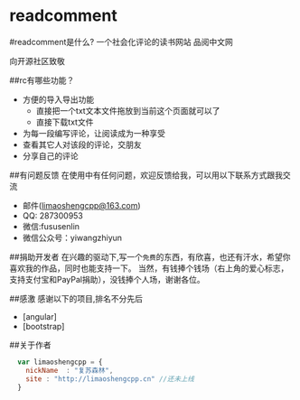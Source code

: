 readcomment
===========
 
#readcomment是什么?
一个社会化评论的读书网站
品阅中文网

向开源社区致敬

##rc有哪些功能？

* 方便的导入导出功能
    *  直接把一个txt文本文件拖放到当前这个页面就可以了
    *  直接下载txt文件
* 为每一段编写评论，让阅读成为一种享受
* 查看其它人对该段的评论，交朋友
* 分享自己的评论


##有问题反馈
在使用中有任何问题，欢迎反馈给我，可以用以下联系方式跟我交流

* 邮件(limaoshengcpp@163.com)
* QQ: 287300953
* 微信:fususenlin
* 微信公众号：yiwangzhiyun

##捐助开发者
在兴趣的驱动下,写一个`免费`的东西，有欣喜，也还有汗水，希望你喜欢我的作品，同时也能支持一下。
当然，有钱捧个钱场（右上角的爱心标志，支持支付宝和PayPal捐助），没钱捧个人场，谢谢各位。

##感激
感谢以下的项目,排名不分先后

* [angular]
* [bootstrap]

##关于作者

```javascript
  var limaoshengcpp = {
    nickName  : "复苏森林",
    site : "http://limaoshengcpp.cn" //还未上线
  }
```
